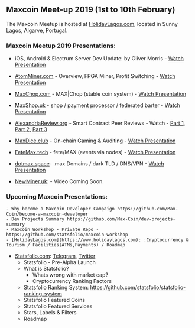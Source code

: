 ## Maxcoin Meet-up 2019 (1st to 10th February)
The Maxcoin Meetup is hosted at [HolidayLagos.com](https://www.holidaylagos.com), located in Sunny Lagos, Algarve, Portugal.


### Maxcoin Meetup 2019 Presentations:

- iOS, Android & Electrum Server Dev Update: by Oliver Morris -  [Watch Presentation](https://www.youtube.com/watch?v=3_iaQ2YYXBM)

- [AtomMiner.com](https://atomminer.com) - Overview, FPGA Miner, Profit Switching - [Watch Presentation](https://www.youtube.com/watch?v=PwpqVg6wHlY)

- [MaxChop.com](https://maxchop.com) - MAX|Chop (stable coin system) - [Watch Presentation](https://www.youtube.com/watch?v=iAfzdVrnoTc)

- [MaxShop.uk](https://maxshop.uk) - shop / payment processor / federated barter - [Watch Presentation](https://www.youtube.com/watch?v=994-B-SduN4)

- [AlexandriaReview.org](http://alexandriareview.org) - Smart Contract Peer Reviews - Watch - [Part 1](https://www.youtube.com/watch?v=vitjLPZv2Ys), [Part 2](https://www.youtube.com/watch?v=Nq8DKb3Ek6Y), [Part 3](https://www.youtube.com/watch?v=JOSsg3rOvNU)

- [MaxDice.club](https://maxdice.club) - On-chain Gaming & Auditing - [Watch Presentation](https://www.youtube.com/watch?v=dA1f7fbcuOk)

- [FeteMax.tech](https://fetemax.tech) - fete/MAX (events via nodes) - [Watch Presentation](https://www.youtube.com/watch?v=4njbu2QcJhg)

- [dotmax.space](https://dotmap.space)- .max Domains / dark TLD / DNS/VPN - [Watch Presentation](https://www.youtube.com/watch?v=fKQF7ZKsb8w)

- [NewMiner.uk](https://newminer.uk): - Video Coming Soon.

### Upcoming Maxcoin Presentations:
	- Why become a Maxcoin Developer Campaign https://github.com/Max-Coin/become-a-maxcoin-developer
	- Dev Projects Summary https://github.com/Max-Coin/dev-projects-summary
	- Maxcoin Workshop - Private Repo - https://github.com/statsfolio/maxcoin-workshop
	- [HolidayLagos.com](https://www.holidaylagos.com): :Cryptocurrency & Tourism / Facilities(ATMs,Payments) / Roadmap 
		
- [Statsfolio.com](https://statsfolio.com): [Telegram](https://t.me/statsfolio), [Twitter](https://twitter.com/statsfolio)
	- Statsfolio - Pre-Alpha Launch
	- What is Statsfolio?
		- Whats wrong with market cap?
		- Cryptocurrency Ranking Factors
	- Statsfolio Ranking System: https://github.com/statsfolio/statsfolio-ranking-system
	- Statsfolio Featured Coins
	- Statsfolio Featured Services
	- Stars, Labels & Filters
	- Roadmap




